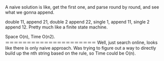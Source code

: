 
A naive solution is like, get the first one, and parse round by round, and see what we gonna append. 

double 11, append 21, double 2 append 22, single 1, append 11, single 2 append 12. 
Pretty much like a finite state machine. 

Space O(n), Time O(n2).     
＝＝＝＝＝＝＝＝＝＝＝＝＝＝＝＝＝＝＝＝＝
Well, just search online, looks like there is only naive approach.  Was trying to figure out a way to directly build up the nth string based on the rule, so Time could be O(n).    

  